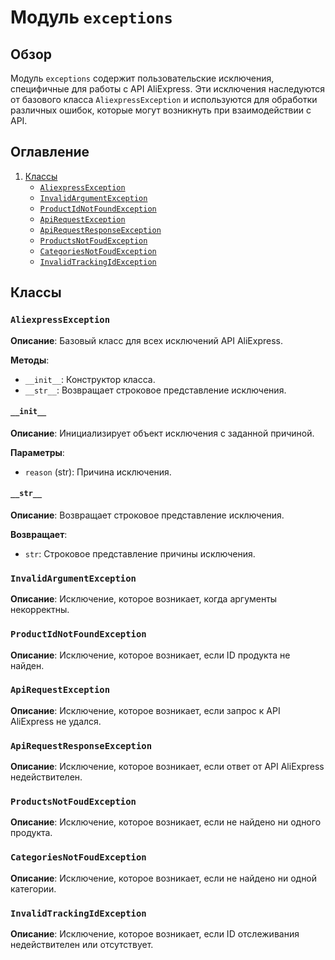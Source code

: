 # Модуль `exceptions`

## Обзор

Модуль `exceptions` содержит пользовательские исключения, специфичные для работы с API AliExpress. Эти исключения наследуются от базового класса `AliexpressException` и используются для обработки различных ошибок, которые могут возникнуть при взаимодействии с API.

## Оглавление
1. [Классы](#классы)
    - [`AliexpressException`](#aliexpressexception)
    - [`InvalidArgumentException`](#invalidargumentexception)
    - [`ProductIdNotFoundException`](#productidnotfoundexception)
    - [`ApiRequestException`](#apirequestexception)
    - [`ApiRequestResponseException`](#apirequestresponseexception)
    - [`ProductsNotFoudException`](#productsnotfoudexception)
    - [`CategoriesNotFoudException`](#categoriesnotfoudexception)
    - [`InvalidTrackingIdException`](#invalidtrackingidexception)

## Классы

### `AliexpressException`

**Описание**: Базовый класс для всех исключений API AliExpress.

**Методы**:
- `__init__`: Конструктор класса.
- `__str__`: Возвращает строковое представление исключения.

#### `__init__`
**Описание**: Инициализирует объект исключения с заданной причиной.

**Параметры**:
- `reason` (str): Причина исключения.

#### `__str__`
**Описание**: Возвращает строковое представление исключения.

**Возвращает**:
- `str`: Строковое представление причины исключения.

### `InvalidArgumentException`

**Описание**: Исключение, которое возникает, когда аргументы некорректны.

### `ProductIdNotFoundException`

**Описание**: Исключение, которое возникает, если ID продукта не найден.

### `ApiRequestException`

**Описание**: Исключение, которое возникает, если запрос к API AliExpress не удался.

### `ApiRequestResponseException`

**Описание**: Исключение, которое возникает, если ответ от API AliExpress недействителен.

### `ProductsNotFoudException`

**Описание**: Исключение, которое возникает, если не найдено ни одного продукта.

### `CategoriesNotFoudException`

**Описание**: Исключение, которое возникает, если не найдено ни одной категории.

### `InvalidTrackingIdException`

**Описание**: Исключение, которое возникает, если ID отслеживания недействителен или отсутствует.
